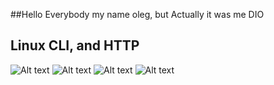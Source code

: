 ##Hello Everybody 
my name oleg, but Actually it was me DIO

## Linux CLI, and HTTP
![Alt text](./relative/task_linux_cli/Screenshot_2022-07-23_21_24_57.png)
![Alt text](./relative/task_linux_cli/Screenshot_2022-07-23_21_41_19.png)
![Alt text](./relative/task_linux_cli/Screenshot_2022-07-23_21_57_25.png)
![Alt text](./relative/task_linux_cli/Screenshot_2022-07-23_22_02_33.png)

